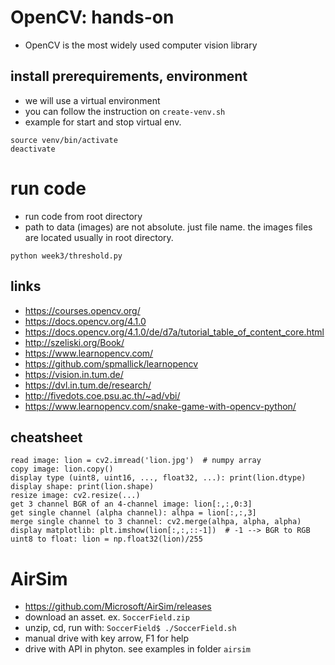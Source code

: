 # OpenCV: hands-on
* OpenCV is the most widely used computer vision library

## install prerequirements, environment
* we will use a virtual environment
* you can follow the instruction on `create-venv.sh`
* example for start and stop virtual env.
```
source venv/bin/activate
deactivate
```

# run code
* run code from root directory
* path to data (images) are not absolute. just file name. the images files are located usually in root directory.
```
python week3/threshold.py
```

## links
* https://courses.opencv.org/
* https://docs.opencv.org/4.1.0
* https://docs.opencv.org/4.1.0/de/d7a/tutorial_table_of_content_core.html
* http://szeliski.org/Book/
* https://www.learnopencv.com/
* https://github.com/spmallick/learnopencv
* https://vision.in.tum.de/
* https://dvl.in.tum.de/research/
* http://fivedots.coe.psu.ac.th/~ad/vbi/
* https://www.learnopencv.com/snake-game-with-opencv-python/

## cheatsheet
```
read image: lion = cv2.imread('lion.jpg')  # numpy array
copy image: lion.copy()
display type (uint8, uint16, ..., float32, ...): print(lion.dtype)
display shape: print(lion.shape)
resize image: cv2.resize(...)
get 3 channel BGR of an 4-channel image: lion[:,:,0:3]
get single channel (alpha channel): alhpa = lion[:,:,3]
merge single channel to 3 channel: cv2.merge(alhpa, alpha, alpha)
display matplotlib: plt.imshow(lion[:,:,::-1])  # -1 --> BGR to RGB
uint8 to float: lion = np.float32(lion)/255
```

# AirSim
* https://github.com/Microsoft/AirSim/releases
* download an asset. ex. `SoccerField.zip`
* unzip, cd, run with: `SoccerField$ ./SoccerField.sh`
* manual drive with key arrow, F1 for help
* drive with API in phyton. see examples in folder `airsim`
